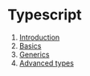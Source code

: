 # Typescript

1. [Introduction](introduction.md) 
2. [Basics](basics.md) 
3. [Generics](generics.md)
4. [Advanced types](advanced.md)

